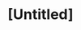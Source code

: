 ---
pid: pt144
title: "[Untitled]"
location_transcription: 
coordinates: "[-75.129418226181, 39.966224563043]"
zipcode: '19125'
gen_neighborhood: River Wards
neighborhood: Fishtown,Kensington
outside_phl: 
age: '12'
age_range: 6-13
instagram: 
image_file_name: pt_144.jpg
proposal_transcription: 
topic: Sports
topic_summary: '0'
type: Other No Form
keywords_other: 
credit: James
image_labels: good time to play baseball
twitter: 
facebook: 
permalink: "/monuments/pt144/"
layout: item-page
---